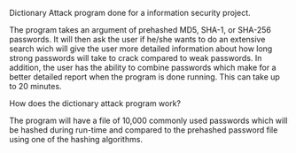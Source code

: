 Dictionary Attack program done for a information security project.

The program takes an argument of prehashed MD5, SHA-1, or SHA-256 passwords. It will then ask the user if he/she wants to do an extensive search wich will give the user more detailed information about how long strong passwords will take to crack compared to weak passwords. In addition, the user has the ability to combine passwords which make for a better detailed report when the program is done running. This can take up to 20 minutes. 

How does the dictionary attack program work?

The program will have a file of 10,000 commonly used passwords which will be hashed during run-time and compared to the prehashed password file using one of the hashing algorithms. 

